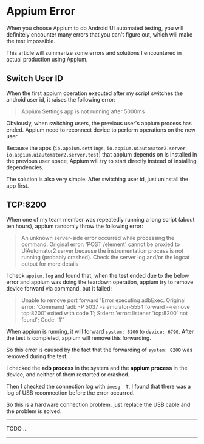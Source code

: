 # Appium Error

When you choose Appium to do Android UI automated testing, 
you will definitely encounter many errors that you can't figure out, which will make the test impossible.

This article will summarize some errors and solutions I encountered in actual production using Appium.


## Switch User ID

When the first appium operation executed after my script switches the android user id, it raises the following error:

> Appium Settings app is not running after 5000ms

Obviously, when switching users, the previous user's appium process has ended. 
Appium need to reconnect device to perform operations on the new user. 

Because the apps (`io.appium.settings`, `io.appium.uiautomator2.server`, `io.appium.uiautomator2.server.test`) 
that appium depends on is installed in the previous user space, Appium will try to start directly instead of installing dependencies.

The solution is also very simple. After switching user id, just uninstall the app first.


## TCP:8200

When one of my team member was repeatedly running a long script (about ten hours), appium randomly throw the following error:

> An unknown server-side error occurred while processing the command. 
> Original error: 'POST /element' cannot be proxied to UiAutomator2 server because the instrumentation process is not running (probably crashed). 
> Check the server log and/or the logcat output for more details 

I check `appium.log` and found that, when the test ended due to the below error and appium was doing the teardown operation, 
appium try to remove device forward via command, but it failed:

> Unable to remove port forward 'Error executing adbExec. 
> Original error: 'Command 'adb -P 5037 -s emulator-5554 forward --remove tcp\:8200' exited with code 1'; 
> Stderr: 'error: listener 'tcp:8200' not found'; Code: '1''

When appium is running, it will forward `system: 8200` to `device: 6790`. After the test is completed, appium will remove this forwarding.

So this error is caused by the fact that the forwarding of `system: 8200` was removed during the test.

I checked the **adb process** in the system and the **appium process** in the device, and neither of them restarted or crashed. 

Then I checked the connection log with `dmesg -T`, I found that there was a log of USB reconnection before the error occurred.

So this is a hardware connection problem, just replace the USB cable and the problem is solved.


---

TODO ...

---
